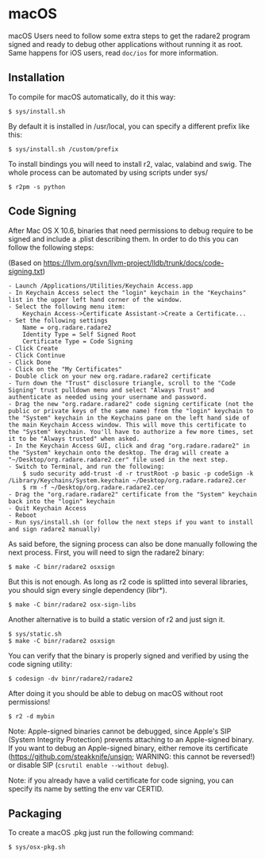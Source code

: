 macOS
===

macOS Users need to follow some extra steps to get the radare2 program signed and ready to debug other applications without running it as root. Same happens for iOS users, read `doc/ios` for more information.

Installation
------------

To compile for macOS automatically, do it this way:

	$ sys/install.sh

By default it is installed in /usr/local, you can specify a different prefix like this:

	$ sys/install.sh /custom/prefix

To install bindings you will need to install r2, valac, valabind and swig. The whole process can be automated by using scripts under sys/

	$ r2pm -s python

Code Signing
------------

After Mac OS X 10.6, binaries that need permissions to debug require to be signed and include a .plist describing them. In order to do this you can follow the following steps:

(Based on https://llvm.org/svn/llvm-project/lldb/trunk/docs/code-signing.txt)

	- Launch /Applications/Utilities/Keychain Access.app
	- In Keychain Access select the "login" keychain in the "Keychains" list in the upper left hand corner of the window.
	- Select the following menu item:
		Keychain Access->Certificate Assistant->Create a Certificate...
	- Set the following settings
		Name = org.radare.radare2
		Identity Type = Self Signed Root
		Certificate Type = Code Signing
	- Click Create
	- Click Continue
	- Click Done
	- Click on the "My Certificates"
	- Double click on your new org.radare.radare2 certificate
	- Turn down the "Trust" disclosure triangle, scroll to the "Code Signing" trust pulldown menu and select "Always Trust" and authenticate as needed using your username and password.
	- Drag the new "org.radare.radare2" code signing certificate (not the public or private keys of the same name) from the "login" keychain to the "System" keychain in the Keychains pane on the left hand side of the main Keychain Access window. This will move this certificate to the "System" keychain. You'll have to authorize a few more times, set it to be "Always trusted" when asked.
	- In the Keychain Access GUI, click and drag "org.radare.radare2" in the "System" keychain onto the desktop. The drag will create a "~/Desktop/org.radare.radare2.cer" file used in the next step.
	- Switch to Terminal, and run the following:
		$ sudo security add-trust -d -r trustRoot -p basic -p codeSign -k /Library/Keychains/System.keychain ~/Desktop/org.radare.radare2.cer
		$ rm -f ~/Desktop/org.radare.radare2.cer
	- Drag the "org.radare.radare2" certificate from the "System" keychain back into the "login" keychain
	- Quit Keychain Access
	- Reboot
	- Run sys/install.sh (or follow the next steps if you want to install and sign radare2 manually)

As said before, the signing process can also be done manually following the next process. First, you will need to sign the radare2 binary:

	$ make -C binr/radare2 osxsign

But this is not enough. As long as r2 code is splitted into several libraries, you should sign every single dependency (libr*).

	$ make -C binr/radare2 osx-sign-libs

Another alternative is to build a static version of r2 and just sign it.

	$ sys/static.sh
	$ make -C binr/radare2 osxsign

You can verify that the binary is properly signed and verified by using the code signing utility:

	$ codesign -dv binr/radare2/radare2

After doing it you should be able to debug on macOS without root permissions!

	$ r2 -d mybin

Note: Apple-signed binaries cannot be debugged, since Apple's SIP (System Integrity Protection) prevents attaching to an Apple-signed binary. If you want to debug an Apple-signed binary, either remove its certificate (https://github.com/steakknife/unsign; WARNING: this cannot be reversed!) or disable SIP (`csrutil enable --without debug`).

Note: if you already have a valid certificate for code signing, you can specify its name by setting the env var CERTID.

Packaging
---------

To create a macOS .pkg just run the following command:

	$ sys/osx-pkg.sh
